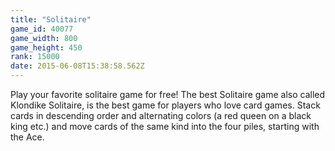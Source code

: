 ```yaml
---
title: "Solitaire"
game_id: 40077
game_width: 800
game_height: 450
rank: 15000
date: 2015-06-08T15:38:58.562Z
---
```

Play your favorite solitaire game for free! The best Solitaire game also called Klondike Solitaire, is the best game for players who love card games. 
Stack cards in descending order and alternating colors (a red queen on a black king etc.) and move cards of the same kind into the four piles, starting with the Ace.